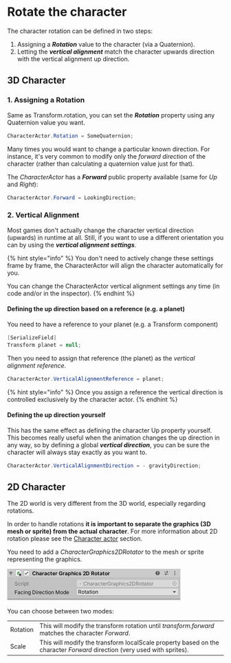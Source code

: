 # Rotate the character

The character rotation can be defined in two steps:

1. Assigning a _**Rotation**_ value to the character \(via a Quaternion\).
2. Letting the _**vertical alignment**_ match the character upwards direction with the vertical alignment up direction.

## 3D Character

### 1. Assigning a Rotation

Same as Transform.rotation, you can set the _**Rotation**_ property using any Quaternion value you want.

```csharp
CharacterActor.Rotation = SomeQuaternion;
```

Many times you would want to change a particular known direction. For instance, it's very common to modify only the _forward direction_ of the character \(rather than calculating a quaternion value just for that\). 

The _CharacterActor_ has a _**Forward**_ public property available \(same for _Up_ and _Right_\):

```csharp
CharacterActor.Forward = LookingDirection;
```

### 2. Vertical Alignment

Most games don't actually change the character vertical direction \(upwards\) in runtime at all. Still, if you want to use a different orientation you can by using the _**vertical alignment settings**_.

{% hint style="info" %}
You don't need to actively change these settings frame by frame, the CharacterActor will align the character automatically for you. 

You can change the CharacterActor vertical alignment settings any time \(in code and/or in the inspector\).
{% endhint %}

#### Defining the up direction based on a reference \(e.g. a planet\)

You need to have a reference to your planet \(e.g. a Transform component\)

```csharp
[SerializeField]
Transform planet = null;
```

Then you need to assign that reference \(the planet\) as the _vertical alignment reference_.

```csharp
CharacterActor.VerticalAlignmentReference = planet;
```

{% hint style="info" %}
Once you assign a reference the vertical direction is controlled exclusively by the character actor.
{% endhint %}

#### Defining the up direction yourself

This has the same effect as defining the character Up property yourself. This becomes really useful when the animation changes the up direction in any way, so by defining a global _**vertical direction**_, you can be sure the character will always stay exactly as you want to.

```csharp
CharacterActor.VerticalAlignmentDirection = - gravityDirection;
```

## 2D Character

The 2D world is very different from the 3D world, especially regarding rotations. 

In order to handle rotations **it is important to separate the graphics \(3D mesh or sprite\) from the actual character**. For more information about 2D rotation please see the [Character actor](../../fundamentals/untitled/character-actor.md#rotation) section. 

You need to add a _CharacterGraphics2DRotator_ to the mesh or sprite representing the graphics.

![](../../.gitbook/assets/imagen%20%2851%29.png)

You can choose between two modes:

|  |  |
| :--- | :--- |
| Rotation | This will modify the transform rotation until _transform.forward_ matches the character _Forward_. |
| Scale | This will modify the transform localScale property based on the character _Forward_ direction \(very used with sprites\). |



